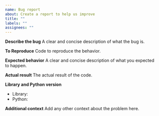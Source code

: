 ```yaml
---
name: Bug report
about: Create a report to help us improve
title: ""
labels: ""
assignees: ""
---
```


**Describe the bug**
A clear and concise description of what the bug is.

**To Reproduce**
Code to reproduce the behavior.

**Expected behavior**
A clear and concise description of what you expected to happen.

**Actual result**
The actual result of the code.

**Library and Python version**

- Library:
- Python:

**Additional context**
Add any other context about the problem here.
